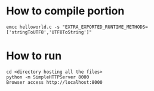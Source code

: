 # How to compile portion
```
emcc helloworld.c -s "EXTRA_EXPORTED_RUNTIME_METHODS=['stringToUTF8','UTF8ToString']"
```

# How to run
```
cd <directory hosting all the files>
python -m SimpleHTTPServer 8000
Browser access http://localhost:8000
```
